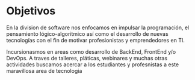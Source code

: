 

# Objetivos

En la division de software nos enfocamos en impulsar la programación, el pensamiento lógico-algoritmico así como el desarrollo de nuevas tecnologías con el fin de motivar profesionistas y emprendedores en TI.

Incursionasmos en areas como desarrollo de BackEnd, FrontEnd y/o DevOps. A traves de talleres, pláticas, webinares y muchas otras actividades buscamos acercar a los estudiantes y profesnistas a este maravillosa area de tecnologia
<br><br>

